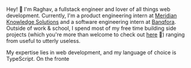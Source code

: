 Hey! 👋 I'm Raghav, a fullstack engineer and lover of all things web development. Currently, I'm a product engineering intern at [Meridian Knowledge Solutions](https://meridianks.com) and a software engineering intern at [Banqfora](https://www.banqfora.com). Outside of work & school, I spend most of my free time building side projects (which you're more than welcome to check out [here](/projects) 💖) ranging from useful to utterly useless.

My expertise lies in web development, and my language of choice is TypeScript. On the fronte